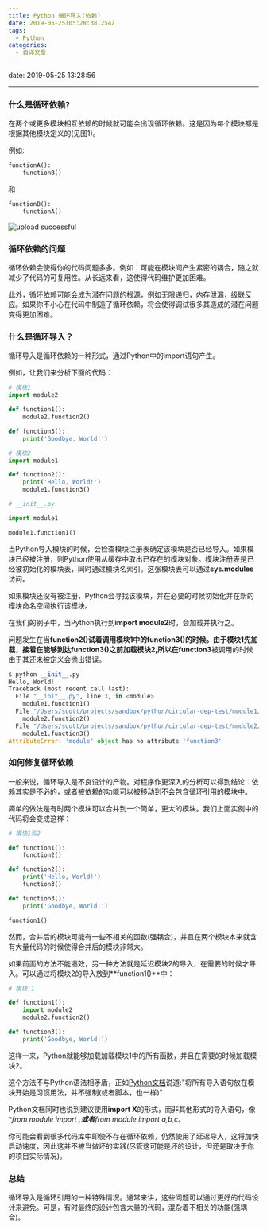 ```yaml
---
title: Python 循环导入(依赖)
date: 2019-05-25T05:28:38.254Z
tags:
  - Python
categories:
  - 自译文章
---
```


date: 2019-05-25 13:28:56

- - -

### 什么是循环依赖?

在两个或更多模块相互依赖的时候就可能会出现循环依赖。这是因为每个模块都是根据其他模块定义的(见图1)。

例如:

```python
functionA():  
    functionB()
```

和

```python
functionB():  
    functionA()
```

![upload successful]()

### 循环依赖的问题

循环依赖会使得你的代码问题多多。例如：可能在模块间产生紧密的耦合，随之就减少了代码的可复用性。从长远来看，这使得代码维护更加困难。

此外，循环依赖可能会成为潜在问题的根源，例如无限递归，内存泄漏，级联反应。如果你不小心在代码中制造了循环依赖，将会使得调试很多其造成的潜在问题变得更加困难。

<!--more-->

### 什么是循环导入？

循环导入是循环依赖的一种形式，通过Python中的import语句产生。

例如，让我们来分析下面的代码：

```python
# 模块1
import module2

def function1():  
    module2.function2()

def function3():  
    print('Goodbye, World!')
```

```python
# 模块2
import module1

def function2():  
    print('Hello, World!')
    module1.function3()
```

```python
# __init__.py

import module1

module1.function1()  
```

当Python导入模块的时候，会检查模块注册表确定该模块是否已经导入。如果模块已经被注册，则Python使用从缓存中取出已存在的模块对象。模块注册表是已经被初始化的模块表，同时通过模块名索引。这张模块表可以通过**sys.modules**访问。

如果模块还没有被注册，Python会寻找该模块，并在必要的时候初始化并在新的模块命名空间执行该模块。

在我们的例子中，当Python执行到**import module2**时，会加载并执行之。

问题发生在当**function2()**试着调用模块1中的**function3()**的时候。由于模块1先加载，接着在能够到达**function3()**之前加载模块2,所以在**function3**被调用的时候由于其还未被定义会抛出错误。

```python
$ python __init__.py
Hello, World!  
Traceback (most recent call last):  
  File "__init__.py", line 3, in <module>
    module1.function1()
  File "/Users/scott/projects/sandbox/python/circular-dep-test/module1/__init__.py", line 5, in function1
    module2.function2()
  File "/Users/scott/projects/sandbox/python/circular-dep-test/module2/__init__.py", line 6, in function2
    module1.function3()
AttributeError: 'module' object has no attribute 'function3' 
```

### 如何修复循环依赖

一般来说，循环导入是不良设计的产物。对程序作更深入的分析可以得到结论：依赖其实是不必的，或者被依赖的功能可以被移动到不会包含循环引用的模块中。

简单的做法是有时两个模块可以合并到一个简单，更大的模块。我们上面实例中的代码将会变成这样：

```python
# 模块1和2

def function1():  
    function2()

def function2():  
    print('Hello, World!')
    function3()

def function3():  
    print('Goodbye, World!')

function1()  
```

然而，合并后的模块可能有一些不相关的函数(强耦合)，并且在两个模块本来就含有大量代码的时候使得合并后的模块非常大。

如果前面的方法不能凑效，另一种方法就是延迟模块2的导入，在需要的时候才导入。可以通过将模块2的导入放到**function1()**中：

```python
# 模块 1

def function1():  
    import module2
    module2.function2()

def function3():  
    print('Goodbye, World!')
```

这样一来，Python就能够加载加载模块1中的所有函数，并且在需要的时候加载模块2。

这个方法不与Python语法相矛盾，正如[Python文档](https://docs.python.org/2/tutorial/modules.html)说道:"将所有导入语句放在模块开始是习惯用法，并不强制(或者脚本，也一样)"

Python文档同时也说到建议使用**import X**的形式，而非其他形式的导入语句，像**from module import ***,或者**from module import a,b,c**。

你可能会看到很多代码库中即使不存在循环依赖，仍然使用了延迟导入，这将加快启动速度，因此这并不被当做坏的实践(尽管这可能是坏的设计，但还是取决于你的项目实际情况)。

### 总结

循环导入是循环引用的一种特殊情况。通常来讲，这些问题可以通过更好的代码设计来避免。可是，有时最终的设计包含大量的代码，混杂着不相关的功能(强耦合)。